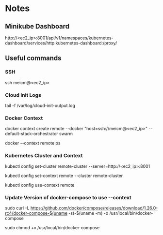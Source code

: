 # Notes

## Minikube Dashboard
http://<ec2_ip>:8001/api/v1/namespaces/kubernetes-dashboard/services/http:kubernetes-dashboard:/proxy/

## Useful commands

### SSH
ssh meicm@<ec2_ip>

### Cloud Init Logs
tail -f /var/log/cloud-init-output.log

### Docker Context
docker context create remote --docker "host=ssh://meicm@<ec2_ip>" --default-stack-orchestrator swarm

docker --context remote ps

### Kubernetes Cluster and Context
kubectl config set-cluster remote-cluster --server=http://<ec2_ip>:8001

kubectl config set-context remote --cluster remote-cluster

kubectl config use-context remote

### Update Version of docker-compose to use --context
sudo curl -L https://github.com/docker/compose/releases/download/1.26.0-rc4/docker-compose-$(uname -s)-$(uname -m) -o /usr/local/bin/docker-compose

sudo chmod +x /usr/local/bin/docker-compose